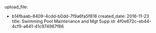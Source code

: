upload_file:
  - b14fbaab-8409-4cdd-b0dd-7f9a6fa5f816
created_date: 2016-11-23
title: Swimming Pool Maintenance and Mgt Supp
id: 4f0e672c-eb44-4cf9-a641-41c974967f86
